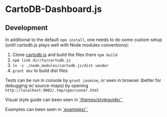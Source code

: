 CartoDB-Dashboard.js
====================

## Development

In additional to the default `npm install`, one needs to do some custom setup
(until cartodb.js plays well with Node modules conventions):

1. Clone [cartodb.js](https://github.com/CartoDB/cartodb.js) and build the files there `npm build`
1. `npm link dir/to/cartodb.js`
1. `ln -s ./node_modules/cartodb.js/dist vendor`
1. `grunt dev` to build dist files

Tests can be run in console by `grunt jasmine`, or seen in browser (better for debugging w/ source-maps) by opening `http://localhost:9002/.tmp/specrunner.html`

Visual style guide can been seen in [`themes/styleguide/``](themes/styleguide/)

Examples can been seen in [`examples/``](examples/)
